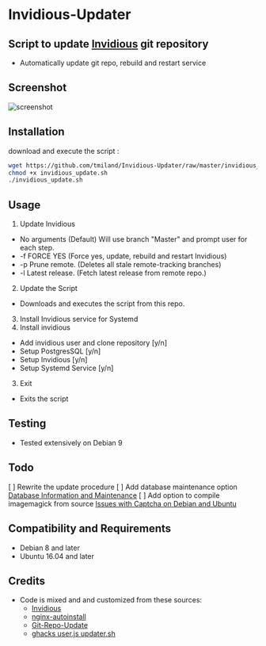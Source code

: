 # Invidious-Updater

## Script to update [Invidious](https://github.com/omarroth/invidious) git repository

* Automatically update git repo, rebuild and restart service

## Screenshot
![screenshot](https://raw.githubusercontent.com/tmiland/Invidious-Updater/master/img/Screenshot%20at%2011-31-38.png)

## Installation

download and execute the script :
```bash
wget https://github.com/tmiland/Invidious-Updater/raw/master/invidious_update.sh
chmod +x invidious_update.sh
./invidious_update.sh
```

## Usage
1. Update Invidious
  * No arguments (Default) Will use branch "Master" and prompt user for each step.
  * -f FORCE YES (Force yes, update, rebuild and restart Invidious)
  * -p Prune remote. (Deletes all stale remote-tracking branches)
  * -l Latest release. (Fetch latest release from remote repo.)
2. Update the Script
  * Downloads and executes the script from this repo.
3. Install Invidious service for Systemd
4. Install invidious
  * Add invidious user and clone repository [y/n]
  * Setup PostgresSQL [y/n]
  * Setup Invidious [y/n]
  * Setup Systemd Service [y/n]
3. Exit
  * Exits the script

## Testing
* Tested extensively on Debian 9

## Todo
[ ] Rewrite the update procedure 
[ ] Add database maintenance option [Database Information and Maintenance](https://github.com/omarroth/invidious/wiki/Database-Information-and-Maintenance)
[ ] Add option to compile imagemagick from source [Issues with Captcha on Debian and Ubuntu](https://github.com/omarroth/invidious/wiki/Issues-with-Captcha-on-Debian-and-Ubuntu)

## Compatibility and Requirements
* Debian 8 and later
* Ubuntu 16.04 and later

## Credits
- Code is mixed and and customized from these sources:
  * [Invidious](https://github.com/omarroth/invidious#linux)
  * [nginx-autoinstall](https://github.com/angristan/nginx-autoinstall)
  * [Git-Repo-Update](https://github.com/KillianKemps/Git-Repo-Update)
  * [ghacks user.js updater.sh](https://github.com/ghacksuserjs/ghacks-user.js/blob/master/updater.sh)
